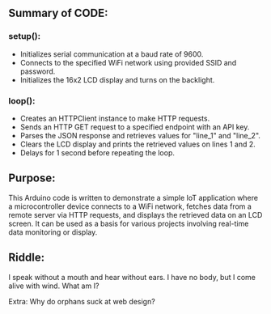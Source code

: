 

## Summary of CODE:

### setup():
- Initializes serial communication at a baud rate of 9600.
- Connects to the specified WiFi network using provided SSID and password.
- Initializes the 16x2 LCD display and turns on the backlight.

### loop():
- Creates an HTTPClient instance to make HTTP requests.
- Sends an HTTP GET request to a specified endpoint with an API key.
- Parses the JSON response and retrieves values for "line_1" and "line_2".
- Clears the LCD display and prints the retrieved values on lines 1 and 2.
- Delays for 1 second before repeating the loop.

## Purpose:
This Arduino code is written to demonstrate a simple IoT application where a microcontroller device connects to a WiFi network, fetches data from a remote server via HTTP requests, and displays the retrieved data on an LCD screen. 
It can be used as a basis for various projects involving real-time data monitoring or display.

## Riddle:
I speak without a mouth and hear without ears. I have no body, but I come alive with wind. What am I?

Extra: Why do orphans suck at web design?
